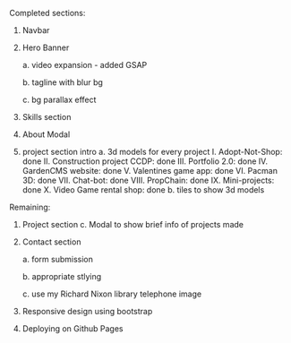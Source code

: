 Completed sections:
1. Navbar
2. Hero Banner

   a. video expansion - added GSAP

   b. tagline with blur bg

   c. bg parallax effect
5. Skills section
6. About Modal
7. project section intro
   a. 3d models for every project
      I. Adopt-Not-Shop: done
      II. Construction project CCDP: done
      III. Portfolio 2.0: done
      IV. GardenCMS website: done
      V. Valentines game app: done
      VI. Pacman 3D: done
      VII. Chat-bot: done
      VIII. PropChain: done
      IX. Mini-projects: done
      X. Video Game rental shop: done
   b. tiles to show 3d models


Remaining:
1. Project section
   c. Modal to show brief info of projects made
   
3. Contact section

    a. form submission
   
    b. appropriate stlying

    c. use my Richard Nixon library telephone image

5. Responsive design using bootstrap

6. Deploying on Github Pages
